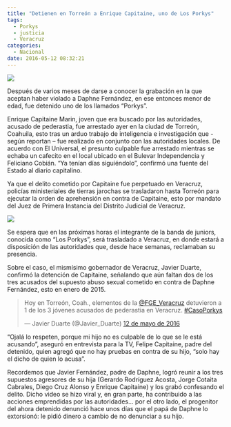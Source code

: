 ```yaml
---
title: "Detienen en Torreón a Enrique Capitaine, uno de Los Porkys"
tags:
  - Porkys
  - justicia
  - Veracruz
categories:
  - Nacional
date: 2016-05-12 08:32:21
---
```

![](https://res.cloudinary.com/pidmx/image/upload/v1463060044/capitaine-porky_cqhsst.jpg)

Después de varios meses de darse a conocer la grabación en la que aceptan haber violado a Daphne Fernández, en ese entonces menor de edad, fue detenido uno de los llamados “Porkys”.

Enrique Capitaine Marin, joven que era buscado por las autoridades, acusado de pederastia, fue arrestado ayer en la ciudad de Torreón, Coahuila, esto tras un arduo trabajo de inteligencia e investigación que -según reportan – fue realizado en conjunto con las autoridades locales. De acuerdo con El Universal, el presunto culpable fue arrestado mientras se echaba un cafecito en el local ubicado en el Bulevar Independencia y Feliciano Cobián. “Ya tenían días siguiéndolo”, confirmó una fuente del Estado al diario capitalino.

Ya que el delito cometido por Capitaine fue perpetuado en Veracruz, policías ministeriales de tierras jarochas se trasladaron hasta Torreón para ejecutar la orden de aprehensión en contra de Capitaine, esto por mandato del Juez de Primera Instancia del Distrito Judicial de Veracruz.

![](https://res.cloudinary.com/pidmx/image/upload/v1463060062/porkys-interpol_htrfku.jpg)

Se espera que en las próximas horas el integrante de la banda de juniors, conocida como “Los Porkys”, será trasladado a Veracruz, en donde estará a disposición de las autoridades que, desde hace semanas, reclamaban su presencia.

Sobre el caso, el mismísimo gobernador de Veracruz, Javier Duarte, confirmó la detención de Capitaine, señalando que aún faltan dos de los tres acusados del supuesto abuso sexual cometido en contra de Daphne Fernández, esto en enero de 2015.

<blockquote class="twitter-tweet" data-lang="es"><p lang="es" dir="ltr">Hoy en Torreón, Coah., elementos de la <a href="https://twitter.com/FGE_Veracruz">@FGE_Veracruz</a> detuvieron a 1 de los 3 jóvenes acusados de pederastia en Veracruz. <a href="https://twitter.com/hashtag/CasoPorkys?src=hash">#CasoPorkys</a></p>&mdash; Javier Duarte (@Javier_Duarte) <a href="https://twitter.com/Javier_Duarte/status/730613596078530560">12 de mayo de 2016</a></blockquote>
<script async src="//platform.twitter.com/widgets.js" charset="utf-8"></script>

“Ojalá lo respeten, porque mi hijo no es culpable de lo que se le está acusando”, aseguró en entrevista para la TV, Felipe Capitaine, padre del detenido, quien agregó que no hay pruebas en contra de su hijo, “solo hay el dicho de quien lo acusa”.

Recordemos que Javier Fernández, padre de Daphne, logró reunir a los tres supuestos agresores de su hija (Gerardo Rodríguez Acosta, Jorge Cotaita Cabrales, Diego Cruz Alonso y Enrique Capitaine) y los grabó confesando el delito. Dicho video se hizo viral y, en gran parte, ha contribuido a las acciones emprendidas por las autoridades… por el otro lado, el progenitor del ahora detenido denunció hace unos días que el papá de Daphne lo extorsionó: le pidió dinero a cambio de no denunciar a su hijo.
